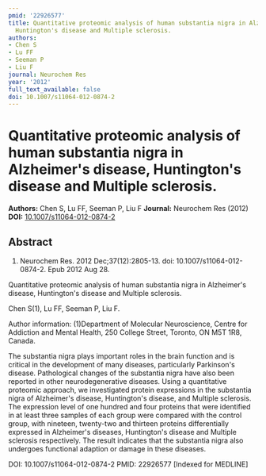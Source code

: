 ```yaml
---
pmid: '22926577'
title: Quantitative proteomic analysis of human substantia nigra in Alzheimer's disease,
  Huntington's disease and Multiple sclerosis.
authors:
- Chen S
- Lu FF
- Seeman P
- Liu F
journal: Neurochem Res
year: '2012'
full_text_available: false
doi: 10.1007/s11064-012-0874-2
---
```


# Quantitative proteomic analysis of human substantia nigra in Alzheimer's disease, Huntington's disease and Multiple sclerosis.
**Authors:** Chen S, Lu FF, Seeman P, Liu F
**Journal:** Neurochem Res (2012)
**DOI:** [10.1007/s11064-012-0874-2](https://doi.org/10.1007/s11064-012-0874-2)

## Abstract

1. Neurochem Res. 2012 Dec;37(12):2805-13. doi: 10.1007/s11064-012-0874-2. Epub 
2012 Aug 28.

Quantitative proteomic analysis of human substantia nigra in Alzheimer's 
disease, Huntington's disease and Multiple sclerosis.

Chen S(1), Lu FF, Seeman P, Liu F.

Author information:
(1)Department of Molecular Neuroscience, Centre for Addiction and Mental Health, 
250 College Street, Toronto, ON M5T 1R8, Canada.

The substantia nigra plays important roles in the brain function and is critical 
in the development of many diseases, particularly Parkinson's disease. 
Pathological changes of the substantia nigra have also been reported in other 
neurodegenerative diseases. Using a quantitative proteomic approach, we 
investigated protein expressions in the substantia nigra of Alzheimer's disease, 
Huntington's disease, and Multiple sclerosis. The expression level of one 
hundred and four proteins that were identified in at least three samples of each 
group were compared with the control group, with nineteen, twenty-two and 
thirteen proteins differentially expressed in Alzheimer's diseases, Huntington's 
disease and Multiple sclerosis respectively. The result indicates that the 
substantia nigra also undergoes functional adaption or damage in these diseases.

DOI: 10.1007/s11064-012-0874-2
PMID: 22926577 [Indexed for MEDLINE]
